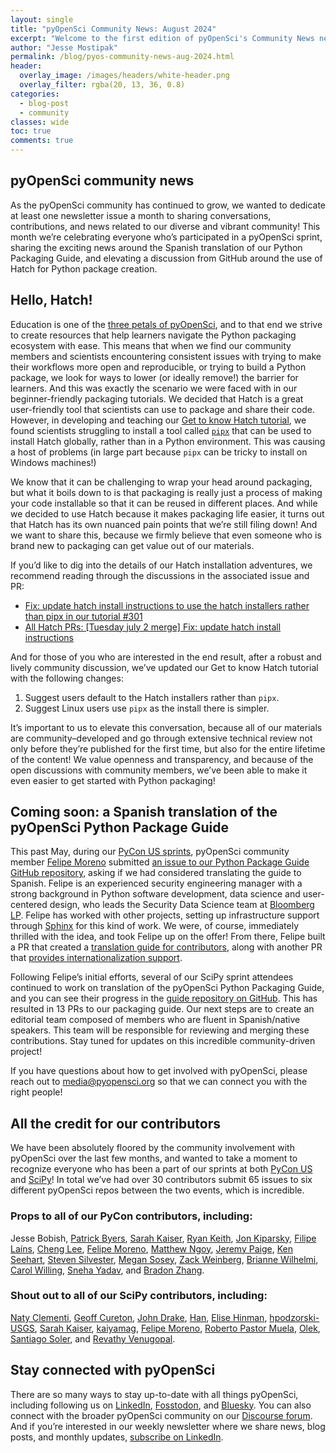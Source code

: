 ```yaml
---
layout: single
title: "pyOpenSci Community News: August 2024"
excerpt: "Welcome to the first edition of pyOpenSci's Community News newsletter, where we summarize and share conversations, contributions, and news related to our diverse and vibrant community! Read on for insights into running pyOpenSci sprints, Python packaging guide Spanish translation efforts, and using Hatch to create and maintain Pythons."
author: "Jesse Mostipak"
permalink: /blog/pyos-community-news-aug-2024.html
header:
  overlay_image: /images/headers/white-header.png
  overlay_filter: rgba(20, 13, 36, 0.8)
categories:
  - blog-post
  - community
classes: wide
toc: true
comments: true
---
```



## <i class="fa-regular fa-heart"></i> pyOpenSci community news

As the pyOpenSci community has continued to grow, we wanted to dedicate at least one newsletter issue a month to sharing conversations, contributions, and news related to our diverse and vibrant community! This month we’re celebrating everyone who’s participated in a pyOpenSci sprint, sharing the exciting news around the Spanish translation of our Python Packaging Guide, and elevating a discussion from GitHub around the use of Hatch for Python package creation.

## <i class="fa-solid fa-egg"></i> Hello, Hatch!

Education is one of the [three petals of pyOpenSci](https://www.pyopensci.org/blog/pyos-education-announcement.html), and to that end we strive to create resources that help learners navigate the Python packaging ecosystem with ease. This means that when we find our community members and scientists encountering consistent issues with trying to make their workflows more open and reproducible, or trying to build a Python package, we look for ways to lower (or ideally remove!) the barrier for learners. And this was exactly the scenario we were faced with in our beginner-friendly packaging tutorials. We decided that Hatch is a great user-friendly tool that scientists can use to package and share their code. However, in developing and teaching our [Get to know Hatch tutorial](https://www.pyopensci.org/python-package-guide/tutorials/get-to-know-hatch.html), we found scientists struggling to install a tool called [`pipx`](https://github.com/pypa/pipx) that can be used to install Hatch globally, rather than in a Python environment. This was causing a host of problems (in large part because `pipx` can be tricky to install on Windows machines!)

We know that it can be challenging to wrap your head around packaging, but what it boils down to is that packaging is really just a process of making your code installable so that it can be reused in different places. And while we decided to use Hatch because it makes packaging life easier, it turns out that Hatch has its own nuanced pain points that we’re still filing down! And we want to share this, because we firmly believe that even someone who is brand new to packaging can get value out of our materials.

If you’d like to dig into the details of our Hatch installation adventures, we recommend reading through the discussions in the associated issue and PR:

* [Fix: update hatch install instructions to use the hatch installers rather than pipx in our tutorial #301](https://github.com/pyOpenSci/python-package-guide/issues/301)
* [All Hatch PRs: [Tuesday july 2 merge] Fix: update hatch install instructions](https://github.com/pyOpenSci/python-package-guide/pull/308)

And for those of you who are interested in the end result, after a robust and lively community discussion, we’ve updated our Get to know Hatch tutorial with the following changes:

1. Suggest users default to the Hatch installers rather than `pipx`.
2. Suggest Linux users use `pipx` as the install there is simpler.

It’s important to us to elevate this conversation, because all of our materials are community–developed and go through extensive technical review not only before they’re published for the first time, but also for the entire lifetime of the content! We value openness and transparency, and because of the open discussions with community members, we’ve been able to make it even easier to get started with Python packaging!

## <i class="fa-solid fa-earth-americas"></i> Coming soon: a Spanish translation of the pyOpenSci Python Package Guide

This past May, during our [PyCon US sprints](https://www.pyopensci.org/blog/pyopensci-pyconus-2024-sprints.html), pyOpenSci community member [Felipe Moreno](https://github.com/flpm) submitted [an issue to our Python Package Guide GitHub repository](https://github.com/pyOpenSci/python-package-guide/issues/287), asking if we had considered translating the guide to Spanish. Felipe is an experienced security engineering manager with a strong background in Python software development, data science and user-centered design, who leads the Security Data Science team at [Bloomberg LP](https://www.bloomberg.com/company/). Felipe has worked with other projects, setting up infrastructure support through [Sphinx](https://www.sphinx-doc.org/en/master/) for this kind of work. We were, of course, immediately thrilled with the idea, and took Felipe up on the offer! From there, Felipe built a PR that created a [translation guide for contributors](https://github.com/pyOpenSci/python-package-guide/pull/304), along with another PR that [provides internationalization support](https://github.com/pyOpenSci/python-package-guide/pull/298).

Following Felipe’s initial efforts, several of our SciPy sprint attendees continued to work on translation of the pyOpenSci Python Packaging Guide, and you can see their progress in the [guide repository on GitHub](https://github.com/pyOpenSci/python-package-guide/issues?q=is%3Aopen+is%3Aissue+label%3Ascipy-24). This has resulted in 13 PRs to our packaging guide. Our next steps are to create an editorial team composed of members who are fluent in Spanish/native speakers. This team will be  responsible for reviewing and merging these contributions. Stay tuned for updates on this incredible community-driven project!

If you have questions about how to get involved with pyOpenSci, please reach out to [media@pyopensci.org](media@pyopensci.org) so that we can connect you with the right people!

## <i class="fa-solid fa-rainbow"></i> All the credit for our contributors

We have been absolutely floored by the community involvement with pyOpenSci over the last few months, and wanted to take a moment to recognize everyone who has been a part of our sprints at both [PyCon US](https://us.pycon.org/2024/) and [SciPy](https://www.scipy2024.scipy.org/)! In total we’ve had over 30 contributors submit 65 issues to six different pyOpenSci repos between the two events, which is incredible.

### Props to all of our PyCon contributors, including:
Jesse Bobish, [Patrick Byers](https://github.com/pb-413), [Sarah Kaiser](http://github.com/crazy4pi314), [Ryan Keith](https://github.com/ryanskeith), [Jon Kiparsky](https://github.com/jonkiparsky), [Filipe Laíns](https://github.com/FFY00), [Cheng Lee](https://github.com/chenghlee), [Felipe Moreno](https://github.com/flpm), [Matthew Ngoy](https://github.com/Vaunty), [Jeremy Paige](https://github.com/ucodery), [Ken Seehart](https://github.com/kenseehart), [Steven Silvester](https://github.com/blink1073), [Megan Sosey](https://github.com/sosey), [Zack Weinberg](https://github.com/zackw), [Brianne Wilhelmi](https://github.com/BSuperbad), [Carol Willing](https://github.com/willingc), [Sneha Yadav](https://github.com/sn3hay), and [Bradon Zhang](https://github.com/BradonZhang).

### Shout out to all of our SciPy contributors, including:
[Naty Clementi](https://github.com/ncclementi), [Geoff Cureton](https://github.com/gpcureton), [John Drake](https://github.com/John-Drake), [Han](https://github.com/ayhanxian), [Elise Hinman](https://github.com/ehinman), [hpodzorski-USGS](https://github.com/hpodzorski-USGS), [Sarah Kaiser](https://github.com/crazy4pi314), [kaiyamag](https://github.com/kaiyamag), [Felipe Moreno](https://github.com/flpm), [Roberto Pastor Muela](https://github.com/RobPasMue), [Olek](https://github.com/yardasol), [Santiago Soler](https://github.com/santisoler), and [Revathy Venugopal](https://github.com/Revathyvenugopal162).

## <i class="fa-regular fa-envelope"></i> Stay connected with pyOpenSci

There are so many ways to stay up-to-date with all things pyOpenSci, including following us on [LinkedIn](https://www.linkedin.com/company/pyopensci), [Fosstodon](https://fosstodon.org/@pyOpenSci), and [Bluesky](https://bsky.app/profile/pyopensci.bsky.social). You can also connect with the broader pyOpenSci community on our [Discourse forum](https://pyopensci.discourse.group/). And if you’re interested in our weekly newsletter where we share news, blog posts, and monthly updates, [subscribe on LinkedIn](https://www.linkedin.com/build-relation/newsletter-follow?entityUrn=7179551305344933888).
